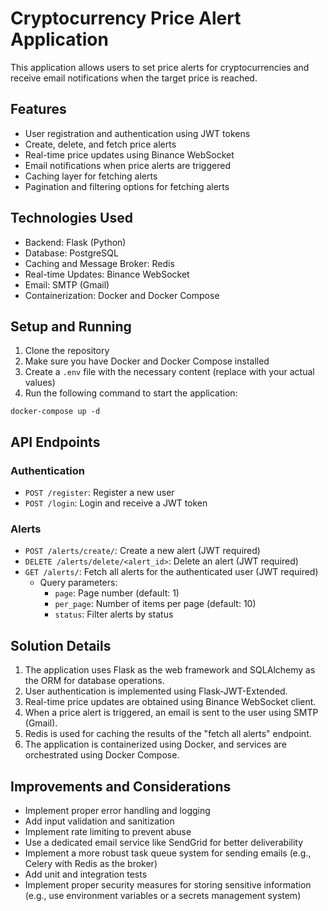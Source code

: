 # Cryptocurrency Price Alert Application

This application allows users to set price alerts for cryptocurrencies and receive email notifications when the target price is reached.

## Features

- User registration and authentication using JWT tokens
- Create, delete, and fetch price alerts
- Real-time price updates using Binance WebSocket
- Email notifications when price alerts are triggered
- Caching layer for fetching alerts
- Pagination and filtering options for fetching alerts

## Technologies Used

- Backend: Flask (Python)
- Database: PostgreSQL
- Caching and Message Broker: Redis
- Real-time Updates: Binance WebSocket
- Email: SMTP (Gmail)
- Containerization: Docker and Docker Compose

## Setup and Running

1. Clone the repository
2. Make sure you have Docker and Docker Compose installed
3. Create a `.env` file with the necessary content (replace with your actual values)
4. Run the following command to start the application:

```
docker-compose up -d
```

## API Endpoints

### Authentication

- `POST /register`: Register a new user
- `POST /login`: Login and receive a JWT token

### Alerts

- `POST /alerts/create/`: Create a new alert (JWT required)
- `DELETE /alerts/delete/<alert_id>`: Delete an alert (JWT required)
- `GET /alerts/`: Fetch all alerts for the authenticated user (JWT required)
  - Query parameters:
    - `page`: Page number (default: 1)
    - `per_page`: Number of items per page (default: 10)
    - `status`: Filter alerts by status

## Solution Details

1. The application uses Flask as the web framework and SQLAlchemy as the ORM for database operations.
2. User authentication is implemented using Flask-JWT-Extended.
3. Real-time price updates are obtained using Binance WebSocket client.
4. When a price alert is triggered, an email is sent to the user using SMTP (Gmail).
5. Redis is used for caching the results of the "fetch all alerts" endpoint.
6. The application is containerized using Docker, and services are orchestrated using Docker Compose.

## Improvements and Considerations

- Implement proper error handling and logging
- Add input validation and sanitization
- Implement rate limiting to prevent abuse
- Use a dedicated email service like SendGrid for better deliverability
- Implement a more robust task queue system for sending emails (e.g., Celery with Redis as the broker)
- Add unit and integration tests
- Implement proper security measures for storing sensitive information (e.g., use environment variables or a secrets management system)
